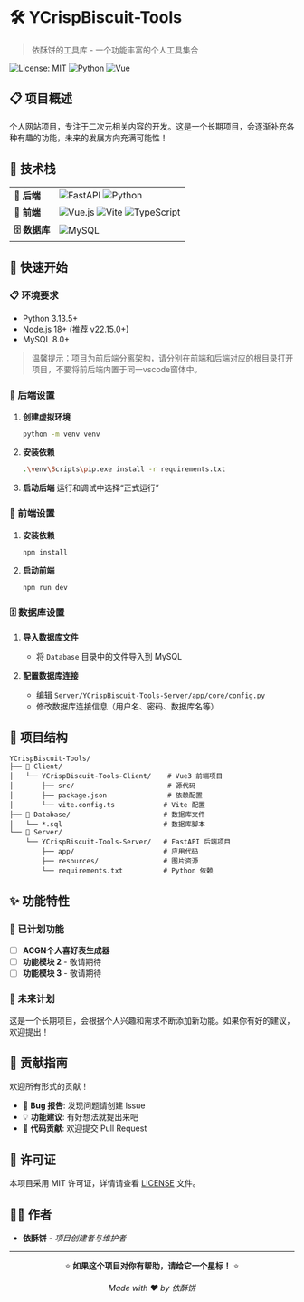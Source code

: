 # 🛠️ YCrispBiscuit-Tools

> 依酥饼的工具库 - 一个功能丰富的个人工具集合

[![License: MIT](https://img.shields.io/badge/License-MIT-yellow.svg)](https://opensource.org/licenses/MIT)
[![Python](https://img.shields.io/badge/Python-3.13.5-blue.svg)](https://www.python.org/)
[![Vue](https://img.shields.io/badge/Vue-3.5.13-green.svg)](https://vuejs.org/)

## 📋 项目概述

个人网站项目，专注于二次元相关内容的开发。这是一个长期项目，会逐渐补充各种有趣的功能，未来的发展方向充满可能性！

## 🚀 技术栈

<table>
  <tr>
    <td><strong>🔧 后端</strong></td>
    <td>
      <img src="https://img.shields.io/badge/FastAPI-009688?style=flat&logo=fastapi&logoColor=white" alt="FastAPI">
      <img src="https://img.shields.io/badge/Python-3.13.5-3776AB?style=flat&logo=python&logoColor=white" alt="Python">
    </td>
  </tr>
  <tr>
    <td><strong>🎨 前端</strong></td>
    <td>
      <img src="https://img.shields.io/badge/Vue.js-3.5.13-4FC08D?style=flat&logo=vue.js&logoColor=white" alt="Vue.js">
      <img src="https://img.shields.io/badge/Vite-646CFF?style=flat&logo=vite&logoColor=white" alt="Vite">
      <img src="https://img.shields.io/badge/TypeScript-3178C6?style=flat&logo=typescript&logoColor=white" alt="TypeScript">
    </td>
  </tr>
  <tr>
    <td><strong>🗄️ 数据库</strong></td>
    <td>
      <img src="https://img.shields.io/badge/MySQL-8.0-4479A1?style=flat&logo=mysql&logoColor=white" alt="MySQL">
    </td>
  </tr>
</table>

## 🚀 快速开始

### 📋 环境要求

- Python 3.13.5+
- Node.js 18+ (推荐 v22.15.0+)
- MySQL 8.0+

> 温馨提示：项目为前后端分离架构，请分别在前端和后端对应的根目录打开项目，不要将前后端内置于同一vscode窗体中。

### 🔧 后端设置

1. **创建虚拟环境**
   ```bash
   python -m venv venv
   ```

2. **安装依赖**
   ```bash
   .\venv\Scripts\pip.exe install -r requirements.txt
   ```

3. **启动后端**
   运行和调试中选择“正式运行”

### 🎨 前端设置

1. **安装依赖**
   ```bash
   npm install
   ```

2. **启动前端**
   ```bash
   npm run dev
   ```

### 🗄️ 数据库设置

1. **导入数据库文件**
   - 将 `Database` 目录中的文件导入到 MySQL

2. **配置数据库连接**
   - 编辑 `Server/YCrispBiscuit-Tools-Server/app/core/config.py`
   - 修改数据库连接信息（用户名、密码、数据库名等）

## 📂 项目结构

```
YCrispBiscuit-Tools/
├── 📁 Client/
│   └── YCrispBiscuit-Tools-Client/    # Vue3 前端项目
│       ├── src/                       # 源代码
│       ├── package.json               # 依赖配置
│       └── vite.config.ts            # Vite 配置
├── 📁 Database/                       # 数据库文件
│   └── *.sql                         # 数据库脚本
└── 📁 Server/
    └── YCrispBiscuit-Tools-Server/   # FastAPI 后端项目
        ├── app/                      # 应用代码
        ├── resources/                # 图片资源
        └── requirements.txt          # Python 依赖

```

## ✨ 功能特性

### 🎯 已计划功能

- [ ] **ACGN个人喜好表生成器**
- [ ] **功能模块 2** - 敬请期待
- [ ] **功能模块 3** - 敬请期待

### 🔮 未来计划

这是一个长期项目，会根据个人兴趣和需求不断添加新功能。如果你有好的建议，欢迎提出！

## 🤝 贡献指南

欢迎所有形式的贡献！

- 🐛 **Bug 报告**: 发现问题请创建 Issue
- 💡 **功能建议**: 有好想法就提出来吧
- 🔧 **代码贡献**: 欢迎提交 Pull Request

## 📄 许可证

本项目采用 MIT 许可证，详情请查看 [LICENSE](LICENSE) 文件。

## 👨‍💻 作者

- **依酥饼** - *项目创建者与维护者*

---

<div align="center">

⭐ **如果这个项目对你有帮助，请给它一个星标！** ⭐

*Made with ❤️ by 依酥饼*

</div>
